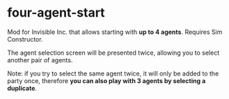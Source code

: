 # four-agent-start
Mod for Invisible Inc. that allows starting with **up to 4 agents**. Requires Sim Constructor.

The agent selection screen will be presented twice, allowing you to select another pair of agents.

Note: if you try to select the same agent twice, it will only be added to the party once, therefore **you can also play with 3 agents by selecting a duplicate**.
